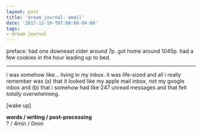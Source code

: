```yaml
---
layout: post
title: 'dream journal: email'
date: '2017-12-19-T07:08:00-04:00'
tags:
- dream journal
--- 
```


preface: had one downeast cider around 7p. got home around 1045p. had a few cookies in the hour leading up to bed. 

---

i was somehow like... living in my inbox. it was life-sized and all i really remember was (a) that it looked like my apple mail inbox, not my google inbox and (b) that i somehow had like 247 unread messages and that felt *totally* overwhelming.

[wake up]
<!-- hyperlink bank -->

**words / writing / post-processing**  
? / 4min / 0min